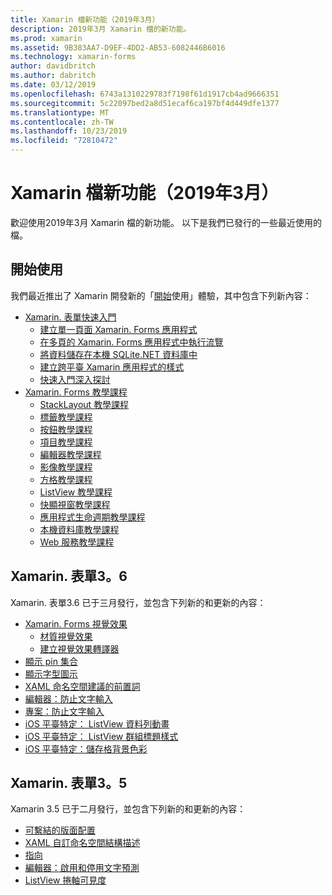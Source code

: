 ```yaml
---
title: Xamarin 檔新功能（2019年3月）
description: 2019年3月 Xamarin 檔的新功能。
ms.prod: xamarin
ms.assetid: 9B383AA7-D9EF-4DD2-AB53-6082446B6016
ms.technology: xamarin-forms
author: davidbritch
ms.author: dabritch
ms.date: 03/12/2019
ms.openlocfilehash: 6743a1310229783f7198f61d1917cb4ad9666351
ms.sourcegitcommit: 5c22097bed2a8d51ecaf6ca197bf4d449dfe1377
ms.translationtype: MT
ms.contentlocale: zh-TW
ms.lasthandoff: 10/23/2019
ms.locfileid: "72810472"
---
```

# <a name="xamarin-docs-whats-new-march-2019"></a>Xamarin 檔新功能（2019年3月）

歡迎使用2019年3月 Xamarin 檔的新功能。 以下是我們已發行的一些最近使用的檔。

## <a name="get-started"></a>開始使用

我們最近推出了 Xamarin 開發新的「[開始](~/get-started/index.yml)使用」體驗，其中包含下列新內容：

- [Xamarin. 表單快速入門](~/get-started/quickstarts/index.yml)
  - [建立單一頁面 Xamarin. Forms 應用程式](~/get-started/quickstarts/single-page.md)
  - [在多頁的 Xamarin. Forms 應用程式中執行流覽](~/get-started/quickstarts/multi-page.md)
  - [將資料儲存在本機 SQLite.NET 資料庫中](~/get-started/quickstarts/database.md)
  - [建立跨平臺 Xamarin 應用程式的樣式](~/get-started/quickstarts/styling.md)
  - [快速入門深入探討](~/get-started/quickstarts/deepdive.md)
- [Xamarin. Forms 教學課程](~/get-started/tutorials/index.yml)
  - [StackLayout 教學課程](~/get-started/tutorials/stacklayout/index.yml)
  - [標籤教學課程](~/get-started/tutorials/label/index.yml)
  - [按鈕教學課程](~/get-started/tutorials/button/index.yml)
  - [項目教學課程](~/get-started/tutorials/entry/index.yml)
  - [編輯器教學課程](~/get-started/tutorials/editor/index.yml)
  - [影像教學課程](~/get-started/tutorials/image/index.yml)
  - [方格教學課程](~/get-started/tutorials/grid/index.yml)
  - [ListView 教學課程](~/get-started/tutorials/listview/index.yml)
  - [快顯視窗教學課程](~/get-started/tutorials/pop-ups/index.yml)
  - [應用程式生命週期教學課程](~/get-started/tutorials/app-lifecycle/index.yml)
  - [本機資料庫教學課程](~/get-started/tutorials/local-database/index.yml)
  - [Web 服務教學課程](~/get-started/tutorials/web-service/index.yml)

## <a name="xamarinforms-36"></a>Xamarin. 表單3。6

Xamarin. 表單3.6 已于三月發行，並包含下列新的和更新的內容：

- [Xamarin. Forms 視覺效果](~/xamarin-forms/user-interface/visual/index.md)
  - [材質視覺效果](~/xamarin-forms/user-interface/visual/material-visual.md)
  - [建立視覺效果轉譯器](~/xamarin-forms/user-interface/visual/create.md)
- [顯示 pin 集合](~/xamarin-forms/user-interface/map/pins.md#display-a-pin-collection)
- [顯示字型圖示](~/xamarin-forms/user-interface/text/fonts.md#display-font-icons)
- [XAML 命名空間建議的前置詞](~/xamarin-forms/xaml/custom-prefix.md)
- [編輯器：防止文字輸入](~/xamarin-forms/user-interface/text/editor.md#preventing-text-entry)
- [專案：防止文字輸入](~/xamarin-forms/user-interface/text/entry.md#preventing-text-entry)
- [iOS 平臺特定： ListView 資料列動畫](~/xamarin-forms/platform/ios/listview-row-animations.md)
- [iOS 平臺特定： ListView 群組標題樣式](~/xamarin-forms/platform/ios/listview-group-header-style.md)
- [iOS 平臺特定：儲存格背景色彩](~/xamarin-forms/platform/ios/cell-background-color.md)

## <a name="xamarinforms-35"></a>Xamarin. 表單3。5

Xamarin 3.5 已于二月發行，並包含下列新的和更新的內容：

- [可繫結的版面配置](~/xamarin-forms/user-interface/layouts/bindable-layouts.md)
- [XAML 自訂命名空間結構描述](~/xamarin-forms/xaml/custom-namespace-schemas.md)
- [指向](~/xamarin-forms/user-interface/text/label.md#hyperlinks)
- [編輯器：啟用和停用文字預測](~/xamarin-forms/user-interface/text/editor.md#enabling-and-disabling-text-prediction)
- [ListView 捲軸可見度](~/xamarin-forms/user-interface/listview/customizing-list-appearance.md#scrollbar-visibility)
